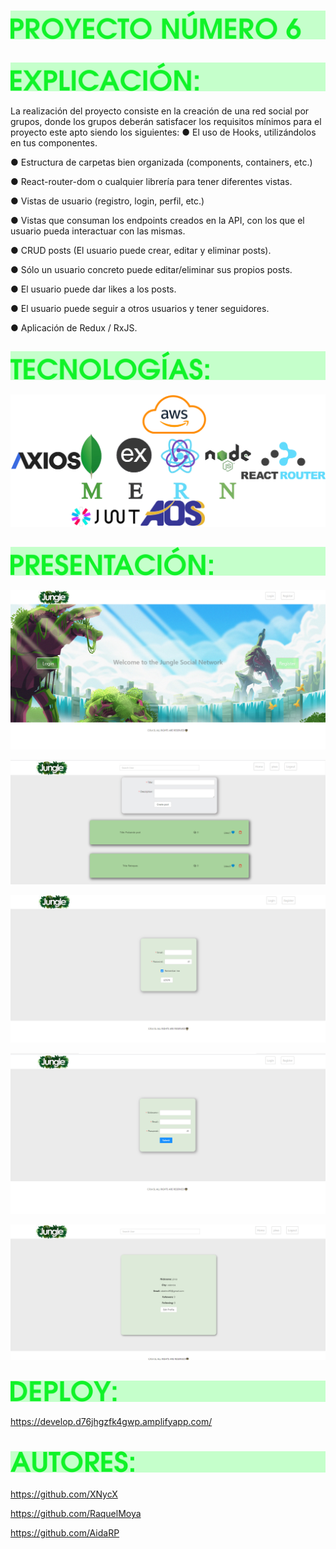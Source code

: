 # ![](/src/img/TITLE6.png)

## ![](/src/img/Expli.png)
La realización del proyecto consiste en la creación de una red social por grupos, donde los grupos deberán satisfacer los requisitos mínimos para el proyecto este apto siendo los siguientes:
● El uso de Hooks, utilizándolos en tus componentes.

● Estructura de carpetas bien organizada (components, containers, etc.)

● React-router-dom o cualquier librería para tener diferentes vistas.

● Vistas de usuario (registro, login, perfil, etc.)

● Vistas que consuman los endpoints creados en la API, con los que el
usuario pueda interactuar con las mismas.

● CRUD posts (El usuario puede crear, editar y eliminar posts).

● Sólo un usuario concreto puede editar/eliminar sus propios posts.

● El usuario puede dar likes a los posts.

● El usuario puede seguir a otros usuarios y tener seguidores.

● Aplicación de Redux / RxJS.

## ![](/src/img/Teech.png)
![](/src/img/TechUti.jpg)
## ![](/src/img/Preees.png)

![](/src/img/Home.jpg)

![](/src/img/Home_User.jpg)

![](/src/img/Login.jpg)

![](/src/img/Register.jpg)

![](/src/img/User_View.jpg)

## ![](/src/img/Deploy.png)
https://develop.d76jhgzfk4gwp.amplifyapp.com/

# ![](/src/img/Auth.png)
https://github.com/XNycX

https://github.com/RaquelMoya

https://github.com/AidaRP

